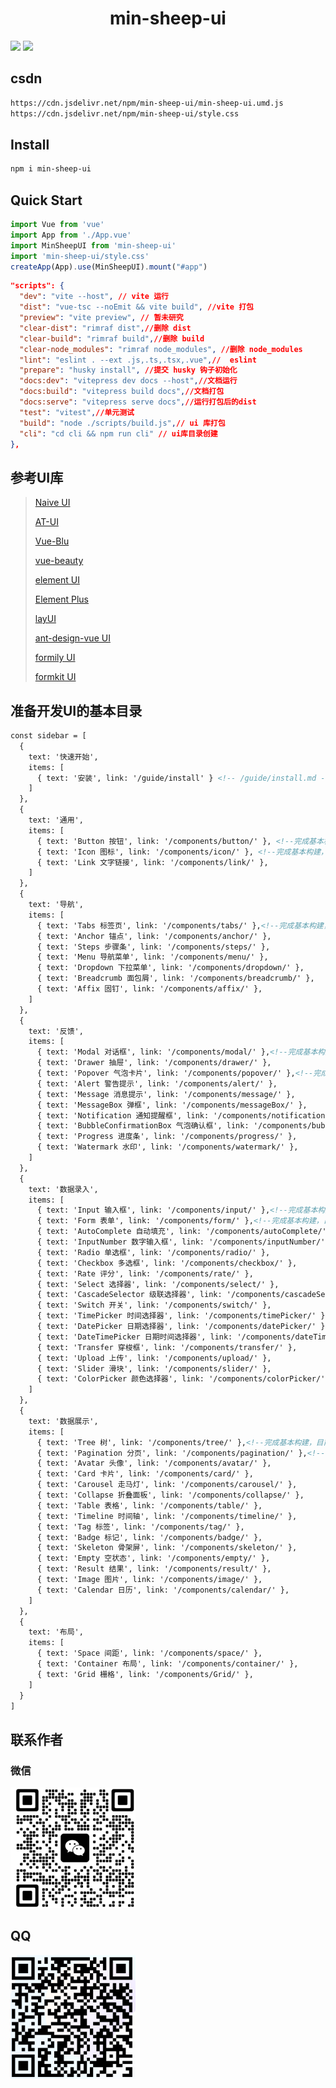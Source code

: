 <h1 align="center">min-sheep-ui</h1>

[![](https://data.jsdelivr.com/v1/package/npm/min-sheep-ui/badge)](https://www.jsdelivr.com/package/npm/min-sheep-ui)
[![](https://img.shields.io/npm/v/min-sheep-ui?color=c95f8b&amp;label=NPM)](https://www.npmjs.com/package/min-sheep-ui)

## csdn

```bash
https://cdn.jsdelivr.net/npm/min-sheep-ui/min-sheep-ui.umd.js 
https://cdn.jsdelivr.net/npm/min-sheep-ui/style.css
```

## Install

```bash
npm i min-sheep-ui
```


## Quick Start

```js
import Vue from 'vue'
import App from './App.vue'
import MinSheepUI from 'min-sheep-ui'
import 'min-sheep-ui/style.css'
createApp(App).use(MinSheepUI).mount("#app")
```
```json
"scripts": {
  "dev": "vite --host", // vite 运行
  "dist": "vue-tsc --noEmit && vite build", //vite 打包
  "preview": "vite preview", // 暂未研究
  "clear-dist": "rimraf dist",//删除 dist
  "clear-build": "rimraf build",//删除 build
  "clear-node_modules": "rimraf node_modules", //删除 node_modules
  "lint": "eslint . --ext .js,.ts,.tsx,.vue",//  eslint
  "prepare": "husky install", //提交 husky 钩子初始化
  "docs:dev": "vitepress dev docs --host",//文档运行
  "docs:build": "vitepress build docs",//文档打包
  "docs:serve": "vitepress serve docs",//运行打包后的dist
  "test": "vitest",//单元测试
  "build": "node ./scripts/build.js",// ui 库打包
  "cli": "cd cli && npm run cli" // ui库目录创建
},
```

## 参考UI库

>[Naive UI](https://www.naiveui.com/zh-CN/dark/docs/installation)
>
>[AT-UI](https://at-ui.github.io/at-ui/#/zh)
>
>[Vue-Blu](https://chenz24.github.io/vue-blu/#/)
>
>[vue-beauty](https://fe-driver.github.io/vue-beauty/#/components/button)
>
>[element UI](https://element.eleme.cn/#/zh-CN)
>
>[Element Plus](https://element-plus.gitee.io/zh-CN/)
>
>[layUI](https://layui.itze.cn/)
>
> [ant-design-vue UI](https://www.antdv.com/components/overview-cn)
>
> [formily UI](https://antd.formilyjs.org/zh-CN/components/upload)
> 
> [formkit UI](https://formkit.com/)

## 准备开发UI的基本目录

```md
const sidebar = [
  {
    text: '快速开始',
    items: [
      { text: '安装', link: '/guide/install' } <!-- /guide/install.md -->
    ]
  },
  {
    text: '通用',
    items: [
      { text: 'Button 按钮', link: '/components/button/' }, <!--完成基本构建，目前可以使用，但后续要补充-->
      { text: 'Icon 图标', link: '/components/icon/' }, <!--完成基本构建，目前可以使用，但后续要补充-->
      { text: 'Link 文字链接', link: '/components/link/' },
    ]
  },
  { 
    text: '导航', 
    items: [
      { text: 'Tabs 标签页', link: '/components/tabs/' },<!--完成基本构建，目前可以使用，但后续要补充-->
      { text: 'Anchor 锚点', link: '/components/anchor/' },
      { text: 'Steps 步骤条', link: '/components/steps/' },
      { text: 'Menu 导航菜单', link: '/components/menu/' },
      { text: 'Dropdown 下拉菜单', link: '/components/dropdown/' },
      { text: 'Breadcrumb 面包屑', link: '/components/breadcrumb/' },
      { text: 'Affix 固钉', link: '/components/affix/' },
    ] 
  },
  { 
    text: '反馈', 
    items: [
      { text: 'Modal 对话框', link: '/components/modal/' },<!--完成基本构建，目前可以使用，但后续要补充-->
      { text: 'Drawer 抽屉', link: '/components/drawer/' },
      { text: 'Popover 气泡卡片', link: '/components/popover/' },<!--完成基本构建，目前可以使用，但后续要补充-->
      { text: 'Alert 警告提示', link: '/components/alert/' },
      { text: 'Message 消息提示', link: '/components/message/' },
      { text: 'MessageBox 弹框', link: '/components/messageBox/' },
      { text: 'Notification 通知提醒框', link: '/components/notification/' },
      { text: 'BubbleConfirmationBox 气泡确认框', link: '/components/bubbleConfirmationBox/' },
      { text: 'Progress 进度条', link: '/components/progress/' },
      { text: 'Watermark 水印', link: '/components/watermark/' },
    ] 
  },
  { 
    text: '数据录入', 
    items: [
      { text: 'Input 输入框', link: '/components/input/' },<!--完成基本构建，目前可以使用，但后续要补充-->
      { text: 'Form 表单', link: '/components/form/' },<!--完成基本构建，目前可以使用，但后续要补充-->
      { text: 'AutoComplete 自动填充', link: '/components/autoComplete/' },
      { text: 'InputNumber 数字输入框', link: '/components/inputNumber/' },
      { text: 'Radio 单选框', link: '/components/radio/' },
      { text: 'Checkbox 多选框', link: '/components/checkbox/' },
      { text: 'Rate 评分', link: '/components/rate/' },
      { text: 'Select 选择器', link: '/components/select/' },
      { text: 'CascadeSelector 级联选择器', link: '/components/cascadeSelector/' },
      { text: 'Switch 开关', link: '/components/switch/' },
      { text: 'TimePicker 时间选择器', link: '/components/timePicker/' },
      { text: 'DatePicker 日期选择器', link: '/components/datePicker/' },
      { text: 'DateTimePicker 日期时间选择器', link: '/components/dateTimePicker/' },
      { text: 'Transfer 穿梭框', link: '/components/transfer/' },
      { text: 'Upload 上传', link: '/components/upload/' },
      { text: 'Slider 滑块', link: '/components/slider/' },
      { text: 'ColorPicker 颜色选择器', link: '/components/colorPicker/' },
    ]
  },
  { 
    text: '数据展示', 
    items: [
      { text: 'Tree 树', link: '/components/tree/' },<!--完成基本构建，目前可以使用，但后续要补充-->
      { text: 'Pagination 分页', link: '/components/pagination/' },<!--完成基本构建，目前可以使用，但后续要补充-->
      { text: 'Avatar 头像', link: '/components/avatar/' },
      { text: 'Card 卡片', link: '/components/card/' },
      { text: 'Carousel 走马灯', link: '/components/carousel/' },
      { text: 'Collapse 折叠面板', link: '/components/collapse/' },
      { text: 'Table 表格', link: '/components/table/' },
      { text: 'Timeline 时间轴', link: '/components/timeline/' },
      { text: 'Tag 标签', link: '/components/tag/' },
      { text: 'Badge 标记', link: '/components/badge/' },
      { text: 'Skeleton 骨架屏', link: '/components/skeleton/' },
      { text: 'Empty 空状态', link: '/components/empty/' },
      { text: 'Result 结果', link: '/components/result/' },
      { text: 'Image 图片', link: '/components/image/' },
      { text: 'Calendar 日历', link: '/components/calendar/' },
    ] 
  },
  { 
    text: '布局',
    items: [
      { text: 'Space 间距', link: '/components/space/' },
      { text: 'Container 布局', link: '/components/container/' },
      { text: 'Grid 栅格', link: '/components/Grid/' },
    ] 
  }
]
```

## 联系作者

### 微信

<img src="./src/assets/QQ%E6%88%AA%E5%9B%BE20230109183547.png" width="200"/>

## QQ

<img src="./src/assets/QQ%E6%88%AA%E5%9B%BE20230109183816.png" width="200"/>

